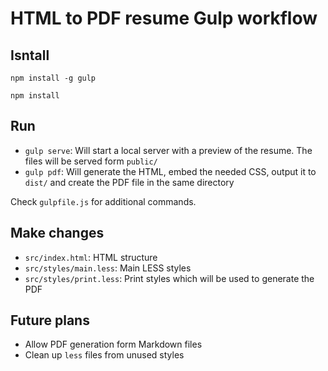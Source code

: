 # HTML to PDF resume Gulp workflow

## Isntall

`npm install -g gulp`

`npm install`

## Run

- `gulp serve`: Will start a local server with a preview of the resume. The files will be served form `public/`
- `gulp pdf`: Will generate the HTML, embed the needed CSS, output it to `dist/` and create the PDF file in the same directory

Check `gulpfile.js` for additional commands.

## Make changes

- `src/index.html`: HTML structure
- `src/styles/main.less`: Main LESS styles
- `src/styles/print.less`: Print styles which will be used to generate the PDF

## Future plans

- Allow PDF generation form Markdown files
- Clean up `less` files from unused styles
